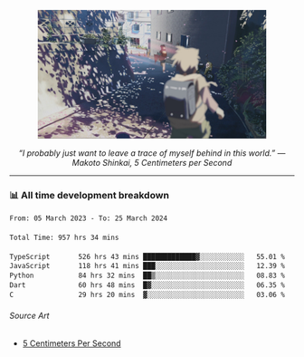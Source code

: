 <p align="center"><img src="asset/header.jpg" width="80%"/></p>
<p align="center"><i>“I probably just want to leave a trace of myself behind in this world.” ― Makoto Shinkai, 5 Centimeters per Second</i></p>

---
<!--
<details>
  <summary>📃 My Resume</summary>

### Education

- 📖 **Computer Science**\
📆 10/2021 - present\
📍 **Thang Long University** - Hoang Mai, Hanoi, Vietnam

### Experience

<img align="right" src="https://img.shields.io/badge/Figma-F24E1E?style=flat&logo=figma&logoColor=white"/>
<img align="right" src="https://img.shields.io/badge/node.js-6DA55F?style=flat&logo=node.js&logoColor=white"/>
<img align="right" src="https://img.shields.io/badge/Next.js-black?style=flat&logo=next.js&logoColor=white"/>
<img align="right" src="https://img.shields.io/badge/TypeScript-007ACC?style=flat&logo=typescript&logoColor=white"/>


- 👨‍💻 **Frontend Web Intern**\
📆 07/2023 - present\
📍 **MQ ICT Solutions** - Hoang Mai, Hanoi, Vietnam
</details> 
-->

### 📊 All time development breakdown

<!--START_SECTION:waka-->

```txt
From: 05 March 2023 - To: 25 March 2024

Total Time: 957 hrs 34 mins

TypeScript       526 hrs 43 mins █████████████▓░░░░░░░░░░░   55.01 %
JavaScript       118 hrs 41 mins ███░░░░░░░░░░░░░░░░░░░░░░   12.39 %
Python           84 hrs 32 mins  ██▒░░░░░░░░░░░░░░░░░░░░░░   08.83 %
Dart             60 hrs 48 mins  █▓░░░░░░░░░░░░░░░░░░░░░░░   06.35 %
C                29 hrs 20 mins  ▓░░░░░░░░░░░░░░░░░░░░░░░░   03.06 %
```

<!--END_SECTION:waka-->

###### Source Art

-  [5 Centimeters Per Second](https://wallhaven.cc/w/nrowq1)

